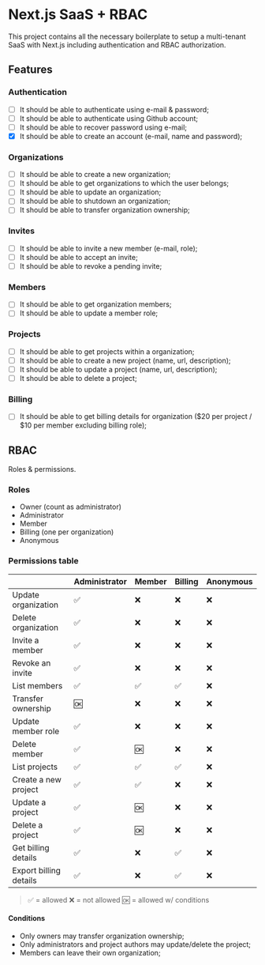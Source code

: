 # Next.js SaaS + RBAC

This project contains all the necessary boilerplate to setup a multi-tenant SaaS with Next.js including authentication and RBAC authorization.

## Features

### Authentication

- [ ] It should be able to authenticate using e-mail & password;
- [ ] It should be able to authenticate using Github account;
- [ ] It should be able to recover password using e-mail;
- [x] It should be able to create an account (e-mail, name and password);

### Organizations

- [ ] It should be able to create a new organization;
- [ ] It should be able to get organizations to which the user belongs;
- [ ] It should be able to update an organization;
- [ ] It should be able to shutdown an organization;
- [ ] It should be able to transfer organization ownership;

### Invites

- [ ] It should be able to invite a new member (e-mail, role);
- [ ] It should be able to accept an invite;
- [ ] It should be able to revoke a pending invite;

### Members

- [ ] It should be able to get organization members;
- [ ] It should be able to update a member role;

### Projects

- [ ] It should be able to get projects within a organization;
- [ ] It should be able to create a new project (name, url, description);
- [ ] It should be able to update a project (name, url, description);
- [ ] It should be able to delete a project;

### Billing

- [ ] It should be able to get billing details for organization ($20 per project / $10 per member excluding billing role);

## RBAC

Roles & permissions.

### Roles

- Owner (count as administrator)
- Administrator
- Member
- Billing (one per organization)
- Anonymous

### Permissions table

|                          | Administrator | Member | Billing | Anonymous |
| ------------------------ | ------------- | ------ | ------- | --------- |
| Update organization      | ✅            | ❌     | ❌      | ❌       |
| Delete organization      | ✅            | ❌     | ❌      | ❌       |
| Invite a member          | ✅            | ❌     | ❌      | ❌       |
| Revoke an invite         | ✅            | ❌     | ❌      | ❌       |
| List members             | ✅            | ✅     | ✅      | ❌       |
| Transfer ownership       | 🆗            | ❌     | ❌      | ❌       |
| Update member role       | ✅            | ❌     | ❌      | ❌       |
| Delete member            | ✅            | 🆗     | ❌      | ❌       |
| List projects            | ✅            | ✅     | ✅      | ❌       |
| Create a new project     | ✅            | ✅     | ❌      | ❌       |
| Update a project         | ✅            | 🆗     | ❌      | ❌       |
| Delete a project         | ✅            | 🆗     | ❌      | ❌       |
| Get billing details      | ✅            | ❌     | ✅      | ❌       |
| Export billing details   | ✅            | ❌     | ✅      | ❌       |

> ✅ = allowed
> ❌ = not allowed
> 🆗 = allowed w/ conditions

#### Conditions

- Only owners may transfer organization ownership;
- Only administrators and project authors may update/delete the project;
- Members can leave their own organization;